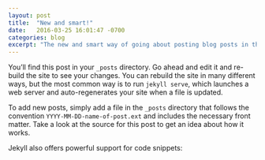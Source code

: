 ```yaml
---
layout: post
title:  "New and smart!"
date:   2016-03-25 16:01:47 -0700
categories: blog
excerpt: "The new and smart way of going about posting blog posts in this enivorment that I have created for demo porpuses"
---
```

You’ll find this post in your `_posts` directory. Go ahead and edit it and re-build the site to see your changes. You can rebuild the site in many different ways, but the most common way is to run `jekyll serve`, which launches a web server and auto-regenerates your site when a file is updated.

To add new posts, simply add a file in the `_posts` directory that follows the convention `YYYY-MM-DD-name-of-post.ext` and includes the necessary front matter. Take a look at the source for this post to get an idea about how it works.

Jekyll also offers powerful support for code snippets:


